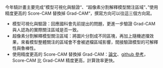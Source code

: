 今年騎計畫主要完成”模型可視化與驗證“、“超像素分割解釋模型關注區域”、”使用精度更高的 Score-CAM 替換掉 Grad-CAM“，撰寫方向可以往這三個方向寫。

- 模型可視化與驗證：回應國科會先前提出的問題，更進一步驗證 Grad-CAM 與人認為的實際關注區域是否一致。
- 超像素分割解釋模型關注區域：將圖片分割成不同區塊，再加上隨機遮擋效果，來看模型整體關注的區域會不會被遮檔區域影響，間接驗證模型的可解釋性與魯棒性。
- 使用精度更高的 Score-CAM 替換掉 Grad-CAM：[論文](https://arxiv.org/abs/1910.01279)、[github 參考](https://github.com/tabayashi0117/Score-CAM)，Score-CAM 比 Grad-CAM 精度更高，計算效率更快。
